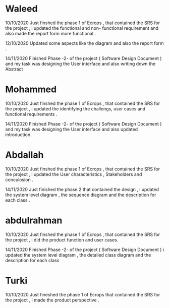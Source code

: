 # Waleed
10/10/2020 Just finshed the phase 1 of Ecrops , that contained the SRS for the project , i updated the functional and non- functional requirement and also made the report form more functional .

12/10/2020 Updated some aspects like the diagram and also the report form  .

14/11/2020 Finished Phase -2- of the project ( Software Design Document ) and my task was designing the User interface and also writing down the Abstract

# Mohammed

10/10/2020 Just finshed the phase 1 of Ecrops , that contained the SRS for the project , i updated the identifying the challengs, user cases and functional requirements . 

14/11/2020 Finished Phase -2- of the project ( Software Design Document ) and my task was designing the User interface and also updated introduction. 

# Abdallah
10/10/2020 Just finshed the phase 1 of Ecrops , that contained the SRS for the project , i updated the User characteristics , Stakeholders and conculosion .

14/11/2020 Just finished the phase 2 that contained the design , i updated the system level diagram , the sequence diagram and the description for each class .

# abdulrahman
10/10/2020 Just finshed the phase 1 of Ecrops , that contained the SRS for the project , i did the product function and user cases.

14/11/2020 Finished Phase -2- of the project ( Software Design Document ) i updated the system level diagram , the detailed class diagram and the description for each class

# Turki 
10/10/2020 Just fineshed the phase 1 of Ecrops that contained the SRS for the project , I made the product perspective .
